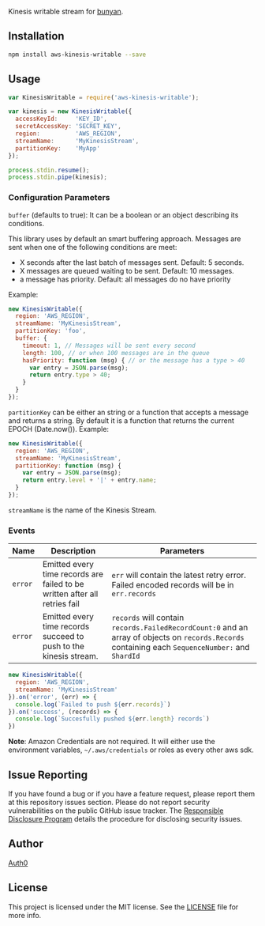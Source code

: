 Kinesis writable stream for [bunyan](http://npmjs.com/package/bunyan).

## Installation

```sh
npm install aws-kinesis-writable --save
```

## Usage

```javascript
var KinesisWritable = require('aws-kinesis-writable');

var kinesis = new KinesisWritable({
  accessKeyId:     'KEY_ID',
  secretAccessKey: 'SECRET_KEY',
  region:          'AWS_REGION',
  streamName:      'MyKinesisStream',
  partitionKey:    'MyApp'
});

process.stdin.resume();
process.stdin.pipe(kinesis);
```

### Configuration Parameters

`buffer` (defaults to true): It can be a boolean or an object describing its conditions.

This library uses by default an smart buffering approach. Messages are sent when one of the following conditions are meet:

-  X seconds after the last batch of messages sent. Default: 5 seconds.
-  X messages are queued waiting to be sent. Default: 10 messages.
-  a message has priority. Default: all messages do no have priority

Example:
```javascript
new KinesisWritable({
  region: 'AWS_REGION',
  streamName: 'MyKinesisStream',
  partitionKey: 'foo',
  buffer: {
    timeout: 1, // Messages will be sent every second
    length: 100, // or when 100 messages are in the queue
    hasPriority: function (msg) { // or the message has a type > 40
      var entry = JSON.parse(msg);
      return entry.type > 40;
    }
  }
});
```

`partitionKey` can be either an string or a function that accepts a message and returns a string. By default it is a function that returns the current EPOCH (Date.now()). Example:

```javascript
new KinesisWritable({
  region: 'AWS_REGION',
  streamName: 'MyKinesisStream',
  partitionKey: function (msg) {
    var entry = JSON.parse(msg);
    return entry.level + '|' + entry.name;
  }
});
```

`streamName` is the name of the Kinesis Stream.

### Events

| Name | Description | Parameters |
|---|---|---|
| `error`| Emitted every time records are failed to be written after all retries fail | `err` will contain the latest retry error. Failed encoded records will be in `err.records` |
| `error`| Emitted every time records succeed to push to the kinesis stream. | `records` will contain `records.FailedRecordCount:0` and an array of objects on `records.Records` containing each `SequenceNumber:` and `ShardId` |

```javascript
new KinesisWritable({
  region: 'AWS_REGION',
  streamName: 'MyKinesisStream'
}).on('error', (err) => {
  console.log(`Failed to push ${err.records}`)
}).on('success', (records) => {
  console.log(`Succesfully pushed ${err.length} records`)
})
```
**Note**: Amazon Credentials are not required. It will either use the environment variables, `~/.aws/credentials` or roles as every other aws sdk.

## Issue Reporting

If you have found a bug or if you have a feature request, please report them at this repository issues section. Please do not report security vulnerabilities on the public GitHub issue tracker. The [Responsible Disclosure Program](https://auth0.com/whitehat) details the procedure for disclosing security issues.

## Author

[Auth0](auth0.com)

## License

This project is licensed under the MIT license. See the [LICENSE](LICENSE) file for more info.
